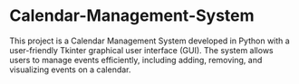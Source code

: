 # Calendar-Management-System
This project is a Calendar Management System developed in Python with a user-friendly Tkinter graphical user interface (GUI). The system allows users to manage events efficiently, including adding, removing, and visualizing events on a calendar.
